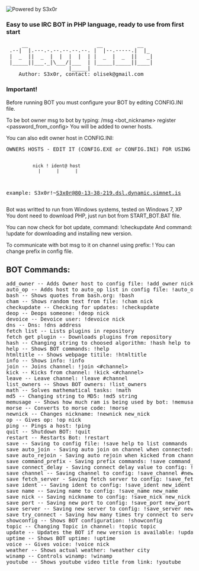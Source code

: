 ![Powered by S3x0r](http://minionki.com.pl/powered.png)
### Easy to use IRC BOT in PHP language, ready to use from first start

<dl>
<pre>
     __                      __           __
 .--|  |.---.-.--.--.--.--. |  |--.-----.|  |_
 |  _  ||  _  |  |  |  |  | |  _  |  _  ||   _|
 |_____||___._|\___/|___  | |_____|_____||____|
                    |_____|
    Author: S3x0r, contact: olisek@gmail.com
</pre>
</dl>

### Important!
Before running BOT you must configure your BOT by editing CONFIG.INI file.

To be bot owner msg to bot by typing: /msg <bot_nickname> register <password_from_config>
You will be added to owner hosts.

You can also edit owner host in CONFIG.INI:

<dl>
<pre>
OWNERS HOSTS - EDIT IT (CONFIG.EXE or CONFIG.INI) FOR USING BOT COMMANDS!

              nick ! ident@ host
                |      |      |
example: S3x0r!~S3x0r@80-13-38-219.dsl.dynamic.simnet.is
</pre>
</dl>

Bot was writted to run from Windows systems, tested on Windows 7, XP
You dont need to download PHP, just run bot from START_BOT.BAT file.

You can now check for bot update, command: !checkupdate
And command: !update for downloading and installing new version.

To communicate with bot msg to it on channel using prefix: !<command>
You can change prefix in config file.

## BOT Commands:
<dl>
<pre>
add_owner -- Adds Owner host to config file: !add_owner nick!ident@host
auto_op -- Adds host to auto_op list in config file: !auto_op nick!ident@host
bash -- Shows quotes from bash.org: !bash
cham -- Shows random text from file: !cham nick
checkupdate -- Checking for updates: !checkupdate
deop -- Deops someone: !deop nick
devoice -- Devoice user: !devoice nick
dns -- Dns: !dns address
fetch list -- Lists plugins in repository
fetch get plugin -- Downloads plugins from repository
hash -- Changing string to choosed algorithm: !hash help to list algorithms
help -- Shows BOT commands: !help
htmltitle -- Shows webpage titile: !htmltitle <http://address>
info -- Shows info: !info
join -- Joins channel: !join <#channel>
kick -- Kicks from channel: !kick <#channel> <who>
leave -- Leave channel: !leave #channel
list_owners -- Shows BOT owners: !list_owners
math -- Solves mathematical tasks: !math <eg. 8*8+6>
md5 -- Changing string to MD5: !md5 string
memusage -- Shows how much ram is being used by bot: !memusage
morse -- Converts to morse code: !morse <text>
newnick -- Changes nickname: !newnick new_nick
op -- Gives op: !op nick
ping -- Pings a host: !ping <host>
quit -- Shutdown BOT: !quit
restart -- Restarts Bot: !restart
save -- Saving to config file: !save help to list commands
save auto_join - Saving auto join on channel when connected: !save auto_join yes/no
save auto_rejoin - Saving auto rejoin when kicked from channel: !save auto_rejoin yes/no
save command_prefix - Saving prefix commands: !save command_prefix new_prefix
save connect_delay - Saving connect delay value to config: !save connect_delay value
save channel -- Saving channel to config: !save_channel #new_channel
save fetch_server - Saving fetch server to config: !save_fetch_server new_server
save ident -- Saving ident to config: !save_ident new_ident
save name -- Saving name to config: !save_name new_name
save nick -- Saving nickname to config: !save_nick new_nick
save port -- Saving new port to config: !save_port new_port
save server -- Saving new server to config: !save_server new_server
save try_connect - Saving how many times try connect to server: !save try_connect value
showconfig -- Shows BOT configuration: !showconfig
topic -- Changing Topic in channel: !topic topic
update -- Updates the BOT if new version is available: !update
uptime -- Shows BOT uptime: !uptime
voice -- Gives voice: !voice nick
weather -- Shows actual weather: !weather city
winamp -- Controls winamp: !winamp <help>
youtube -- Shows youtube video title from link: !youtube <link>
</pre>
</dl>